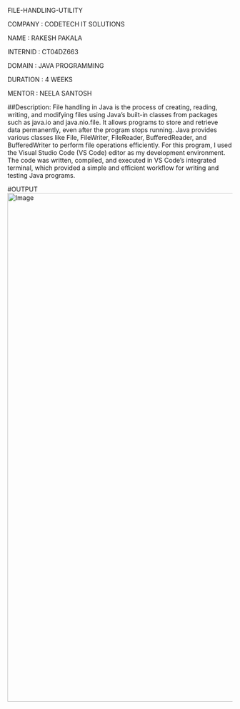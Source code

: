FILE-HANDLING-UTILITY

COMPANY  : CODETECH IT SOLUTIONS

NAME     : RAKESH PAKALA

INTERNID : CT04DZ663

DOMAIN   : JAVA PROGRAMMING

DURATION : 4 WEEKS

MENTOR   : NEELA SANTOSH

##Description:
File handling in Java is the process of creating, reading, writing, and modifying files using Java’s built-in classes from packages such as java.io and java.nio.file. It allows programs to store and retrieve data permanently, even after the program stops running. Java provides various classes like File, FileWriter, FileReader, BufferedReader, and BufferedWriter to perform file operations efficiently.
For this program, I used the Visual Studio Code (VS Code) editor as my development environment. The code was written, compiled, and executed in VS Code’s integrated terminal, which provided a simple and efficient workflow for writing and testing Java programs.

#OUTPUT
<img width="1920" height="1140" alt="Image" src="https://github.com/user-attachments/assets/7a616972-53df-403c-a411-223dc1663223" />
